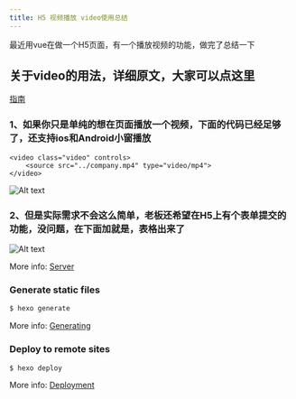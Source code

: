 ```yaml
---
title: H5 视频播放 video使用总结
---
```

最近用vue在做一个H5页面，有一个播放视频的功能，做完了总结一下

## 关于video的用法，详细原文，大家可以点这里

[指南](https://developer.mozilla.org/en-US/docs/Web/HTML/Element/video)
### 1、如果你只是单纯的想在页面播放一个视频，下面的代码已经足够了，还支持ios和Android小窗播放


``` 
<video class="video" controls>
    <source src="../company.mp4" type="video/mp4">
</video>
```
![Alt text](/1.png)

### 2、但是实际需求不会这么简单，老板还希望在H5上有个表单提交的功能，没问题，在下面加就是，表格出来了

![Alt text](2.png)

More info: [Server](https://hexo.io/docs/server.html)

### Generate static files

``` bash
$ hexo generate
```

More info: [Generating](https://hexo.io/docs/generating.html)

### Deploy to remote sites

``` bash
$ hexo deploy
```

More info: [Deployment](https://hexo.io/docs/deployment.html)

